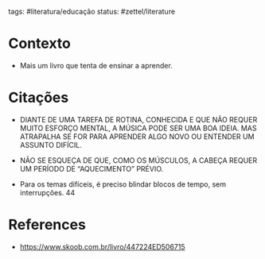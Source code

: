 tags: #literatura/educação 
status: #zettel/literature 

# Contexto
- Mais um livro que tenta de ensinar a aprender.

# Citações
- DIANTE DE UMA TAREFA DE ROTINA, CONHECIDA E QUE NÃO REQUER MUITO ESFORÇO MENTAL, A MÚSICA PODE SER UMA BOA IDEIA. MAS ATRAPALHA SE FOR PARA APRENDER ALGO NOVO OU ENTENDER UM ASSUNTO DIFÍCIL.

- NÃO SE ESQUEÇA DE QUE, COMO OS MÚSCULOS, A CABEÇA REQUER UM PERÍODO DE “AQUECIMENTO” PRÉVIO.

- Para os temas difíceis, é preciso blindar blocos de tempo, sem interrupções.
44
# References
- https://www.skoob.com.br/livro/447224ED506715
